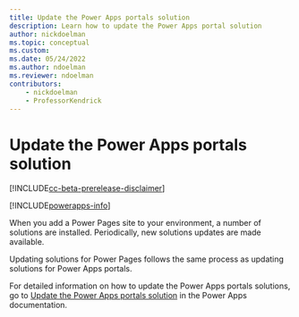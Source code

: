 ```yaml
---
title: Update the Power Apps portals solution
description: Learn how to update the Power Apps portal solution
author: nickdoelman
ms.topic: conceptual
ms.custom: 
ms.date: 05/24/2022
ms.author: ndoelman
ms.reviewer: ndoelman
contributors:
    - nickdoelman
    - ProfessorKendrick
---
```


# Update the Power Apps portals solution

[!INCLUDE[cc-beta-prerelease-disclaimer](../includes/cc-beta-prerelease-disclaimer.md)]

[!INCLUDE[powerapps-info](../includes/cc-powerapps-info.md)]

When you add a Power Pages site to your environment, a number of solutions are installed. Periodically, new solutions updates are made available.

Updating solutions for Power Pages follows the same process as updating solutions for Power Apps portals.

For detailed information on how to update the Power Apps portals solutions, go to [Update the Power Apps portals solution](/powerapps/maker/portals/admin/update-portal-solution) in the Power Apps documentation.
